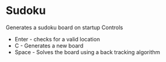 # Sudoku
Generates a sudoku board on startup
Controls
<ul>
  <li>Enter - checks for a valid location</li>
  <li>C - Generates a new board</li>
  <li>Space - Solves the board using a back tracking algorithm</li>
</ul>
